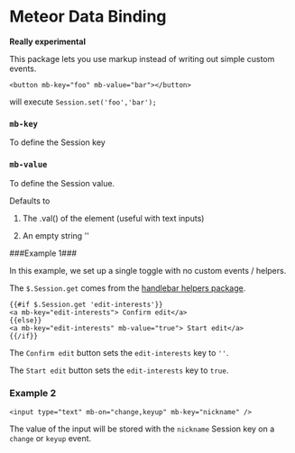 Meteor Data Binding
===================

**Really experimental**

This package lets you use markup instead of writing out simple custom events.

`<button mb-key="foo" mb-value="bar"></button>`

will execute `Session.set('foo','bar');`


### `mb-key` ###
To define the Session key

### `mb-value` ###
To define the Session value.

Defaults to
1. The .val() of the element (useful with text inputs)
2) An empty string ''


###Example 1###

In this example, we set up a single toggle with no custom events / helpers.

The `$.Session.get` comes from the [handlebar helpers package](https://github.com/raix/Meteor-handlebar-helpers).

```
{{#if $.Session.get 'edit-interests'}}
<a mb-key="edit-interests"> Confirm edit</a>
{{else}}
<a mb-key="edit-interests" mb-value="true"> Start edit</a>
{{/if}}
```

The `Confirm edit` button sets the `edit-interests` key to `''`.

The `Start edit` button sets the `edit-interests` key to `true`.

### Example 2 ###

```
<input type="text" mb-on="change,keyup" mb-key="nickname" />
```

The value of the input will be stored with the `nickname` Session key on a `change` or `keyup` event.
